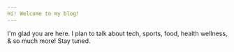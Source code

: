 ```yaml
---
Hi! Welcome to my blog!
---
```


I'm glad you are here. I plan to talk about tech, sports, food, health wellness, & so much more! Stay tuned.
